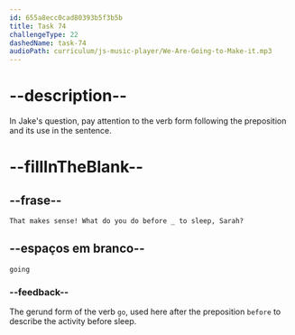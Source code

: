 ```yaml
---
id: 655a8ecc0cad80393b5f3b5b
title: Task 74
challengeType: 22
dashedName: task-74
audioPath: curriculum/js-music-player/We-Are-Going-to-Make-it.mp3
---
```


<!--
AUDIO REFERENCE: 
Jake: That makes sense! What do you do before going to sleep, Sarah?
-->

# --description--

In Jake's question, pay attention to the verb form following the preposition and its use in the sentence.

# --fillInTheBlank--

## --frase--

`That makes sense! What do you do before _ to sleep, Sarah?`

## --espaços em branco--

`going`

### --feedback--

The gerund form of the verb `go`, used here after the preposition `before` to describe the activity before sleep.
